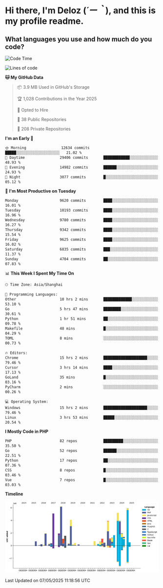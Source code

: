 # **Hi there, I'm Deloz (*´ー｀*), and this is my profile readme.**

## **What languages you use and how much do you code?**

<!--START_SECTION:waka-->
![Code Time](http://img.shields.io/badge/Code%20Time-6%2C289%20hrs%2011%20mins-blue)

![Lines of code](https://img.shields.io/badge/From%20Hello%20World%20I%27ve%20Written-54.2%20million%20lines%20of%20code-blue)

**🐱 My GitHub Data** 

> 📦 3.9 MB Used in GitHub's Storage 
 > 
> 🏆 1,028 Contributions in the Year 2025
 > 
> 💼 Opted to Hire
 > 
> 📜 38 Public Repositories 
 > 
> 🔑 208 Private Repositories 
 > 
**I'm an Early 🐤** 

```text
🌞 Morning                12634 commits       █████░░░░░░░░░░░░░░░░░░░░   21.02 % 
🌆 Daytime                29406 commits       ████████████░░░░░░░░░░░░░   48.93 % 
🌃 Evening                14982 commits       ██████░░░░░░░░░░░░░░░░░░░   24.93 % 
🌙 Night                  3077 commits        █░░░░░░░░░░░░░░░░░░░░░░░░   05.12 % 
```
📅 **I'm Most Productive on Tuesday** 

```text
Monday                   9620 commits        ████░░░░░░░░░░░░░░░░░░░░░   16.01 % 
Tuesday                  10193 commits       ████░░░░░░░░░░░░░░░░░░░░░   16.96 % 
Wednesday                9780 commits        ████░░░░░░░░░░░░░░░░░░░░░   16.27 % 
Thursday                 9342 commits        ████░░░░░░░░░░░░░░░░░░░░░   15.54 % 
Friday                   9625 commits        ████░░░░░░░░░░░░░░░░░░░░░   16.02 % 
Saturday                 6835 commits        ███░░░░░░░░░░░░░░░░░░░░░░   11.37 % 
Sunday                   4704 commits        ██░░░░░░░░░░░░░░░░░░░░░░░   07.83 % 
```


📊 **This Week I Spent My Time On** 

```text
🕑︎ Time Zone: Asia/Shanghai

💬 Programming Languages: 
Other                    10 hrs 2 mins       █████████████░░░░░░░░░░░░   53.10 % 
Go                       5 hrs 47 mins       ████████░░░░░░░░░░░░░░░░░   30.61 % 
Python                   1 hr 51 mins        ██░░░░░░░░░░░░░░░░░░░░░░░   09.78 % 
Makefile                 48 mins             █░░░░░░░░░░░░░░░░░░░░░░░░   04.29 % 
TOML                     8 mins              ░░░░░░░░░░░░░░░░░░░░░░░░░   00.73 % 

🔥 Editors: 
Chrome                   15 hrs 2 mins       ████████████████████░░░░░   79.46 % 
Cursor                   3 hrs 14 mins       ████░░░░░░░░░░░░░░░░░░░░░   17.13 % 
GoLand                   35 mins             █░░░░░░░░░░░░░░░░░░░░░░░░   03.16 % 
PyCharm                  2 mins              ░░░░░░░░░░░░░░░░░░░░░░░░░   00.26 % 

💻 Operating System: 
Windows                  15 hrs 2 mins       ████████████████████░░░░░   79.46 % 
Linux                    3 hrs 53 mins       █████░░░░░░░░░░░░░░░░░░░░   20.54 % 
```

**I Mostly Code in PHP** 

```text
PHP                      82 repos            █████████░░░░░░░░░░░░░░░░   35.50 % 
Go                       52 repos            ██████░░░░░░░░░░░░░░░░░░░   22.51 % 
Python                   17 repos            ██░░░░░░░░░░░░░░░░░░░░░░░   07.36 % 
CSS                      8 repos             █░░░░░░░░░░░░░░░░░░░░░░░░   03.46 % 
Vue                      7 repos             █░░░░░░░░░░░░░░░░░░░░░░░░   03.03 % 
```



**Timeline**

![Lines of Code chart](https://raw.githubusercontent.com/deloz/deloz/main/assets/bar_graph.png)


 Last Updated on 07/05/2025 11:18:56 UTC
<!--END_SECTION:waka-->
